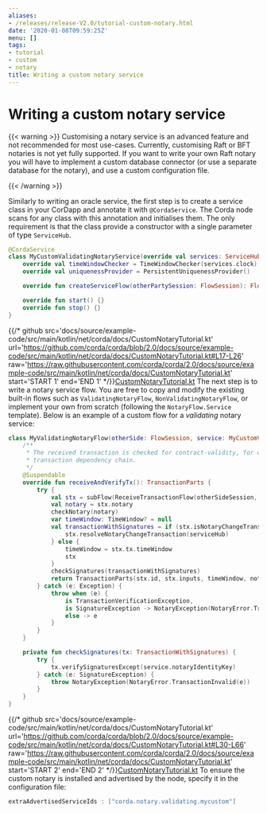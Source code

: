 ```yaml
---
aliases:
- /releases/release-V2.0/tutorial-custom-notary.html
date: '2020-01-08T09:59:25Z'
menu: []
tags:
- tutorial
- custom
- notary
title: Writing a custom notary service
---
```



# Writing a custom notary service


{{< warning >}}
Customising a notary service is an advanced feature and not recommended for most use-cases. Currently,
customising Raft or BFT notaries is not yet fully supported. If you want to write your own Raft notary you will have to
implement a custom database connector (or use a separate database for the notary), and use a custom configuration file.

{{< /warning >}}


Similarly to writing an oracle service, the first step is to create a service class in your CorDapp and annotate it
with `@CordaService`. The Corda node scans for any class with this annotation and initialises them. The only requirement
is that the class provide a constructor with a single parameter of type `ServiceHub`.

```kotlin
@CordaService
class MyCustomValidatingNotaryService(override val services: ServiceHub, override val notaryIdentityKey: PublicKey) : TrustedAuthorityNotaryService() {
    override val timeWindowChecker = TimeWindowChecker(services.clock)
    override val uniquenessProvider = PersistentUniquenessProvider()

    override fun createServiceFlow(otherPartySession: FlowSession): FlowLogic<Void?> = MyValidatingNotaryFlow(otherPartySession, this)

    override fun start() {}
    override fun stop() {}
}

```
{{/* github src='docs/source/example-code/src/main/kotlin/net/corda/docs/CustomNotaryTutorial.kt' url='https://github.com/corda/corda/blob/2.0/docs/source/example-code/src/main/kotlin/net/corda/docs/CustomNotaryTutorial.kt#L17-L26' raw='https://raw.githubusercontent.com/corda/corda/2.0/docs/source/example-code/src/main/kotlin/net/corda/docs/CustomNotaryTutorial.kt' start='START 1' end='END 1' */}}[CustomNotaryTutorial.kt](https://github.com/corda/corda/blob/release/os/2.0/docs/source/example-code/src/main/kotlin/net/corda/docs/CustomNotaryTutorial.kt)
The next step is to write a notary service flow. You are free to copy and modify the existing built-in flows such
as `ValidatingNotaryFlow`, `NonValidatingNotaryFlow`, or implement your own from scratch (following the
`NotaryFlow.Service` template). Below is an example of a custom flow for a *validating* notary service:

```kotlin
class MyValidatingNotaryFlow(otherSide: FlowSession, service: MyCustomValidatingNotaryService) : NotaryFlow.Service(otherSide, service) {
    /**
     * The received transaction is checked for contract-validity, for which the caller also has to to reveal the whole
     * transaction dependency chain.
     */
    @Suspendable
    override fun receiveAndVerifyTx(): TransactionParts {
        try {
            val stx = subFlow(ReceiveTransactionFlow(otherSideSession, checkSufficientSignatures = false))
            val notary = stx.notary
            checkNotary(notary)
            var timeWindow: TimeWindow? = null
            val transactionWithSignatures = if (stx.isNotaryChangeTransaction()) {
                stx.resolveNotaryChangeTransaction(serviceHub)
            } else {
                timeWindow = stx.tx.timeWindow
                stx
            }
            checkSignatures(transactionWithSignatures)
            return TransactionParts(stx.id, stx.inputs, timeWindow, notary!!)
        } catch (e: Exception) {
            throw when (e) {
                is TransactionVerificationException,
                is SignatureException -> NotaryException(NotaryError.TransactionInvalid(e))
                else -> e
            }
        }
    }

    private fun checkSignatures(tx: TransactionWithSignatures) {
        try {
            tx.verifySignaturesExcept(service.notaryIdentityKey)
        } catch (e: SignatureException) {
            throw NotaryException(NotaryError.TransactionInvalid(e))
        }
    }
}

```
{{/* github src='docs/source/example-code/src/main/kotlin/net/corda/docs/CustomNotaryTutorial.kt' url='https://github.com/corda/corda/blob/2.0/docs/source/example-code/src/main/kotlin/net/corda/docs/CustomNotaryTutorial.kt#L30-L66' raw='https://raw.githubusercontent.com/corda/corda/2.0/docs/source/example-code/src/main/kotlin/net/corda/docs/CustomNotaryTutorial.kt' start='START 2' end='END 2' */}}[CustomNotaryTutorial.kt](https://github.com/corda/corda/blob/release/os/2.0/docs/source/example-code/src/main/kotlin/net/corda/docs/CustomNotaryTutorial.kt)
To ensure the custom notary is installed and advertised by the node, specify it in the configuration file:

```kotlin
extraAdvertisedServiceIds : ["corda.notary.validating.mycustom"]
```

